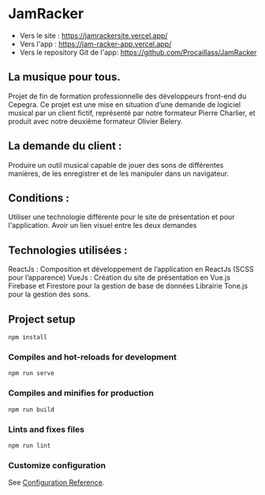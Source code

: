 # JamRacker

- Vers le site :  https://jamrackersite.vercel.app/
- Vers l'app : https://jam-racker-app.vercel.app/
- Vers le repository Git de l'app: https://github.com/Procaillass/JamRacker


## La musique pour tous.

Projet de fin de formation professionnelle des développeurs front-end du Cepegra. Ce projet est une mise en situation d’une demande de logiciel musical par un client fictif, représenté par notre formateur Pierre Charlier, et produit avec notre deuxième formateur Olivier Belery.


## La demande du client :
Produire un outil musical capable de jouer des sons de différentes manières, de les enregistrer et de les manipuler dans un navigateur.


## Conditions :
Utiliser une technologie différente pour le site de présentation et pour l'application.
Avoir un lien visuel entre les deux demandes

## Technologies utilisées :
ReactJs : Composition et développement de l’application en ReactJs (SCSS pour l’apparence)
VueJs : Création du site de présentation en Vue.js
Firebase et Firestore pour la gestion de base de données
Librairie Tone.js pour la gestion des sons.


## Project setup
```
npm install
```

### Compiles and hot-reloads for development
```
npm run serve
```

### Compiles and minifies for production
```
npm run build
```

### Lints and fixes files
```
npm run lint
```

### Customize configuration
See [Configuration Reference](https://cli.vuejs.org/config/).
